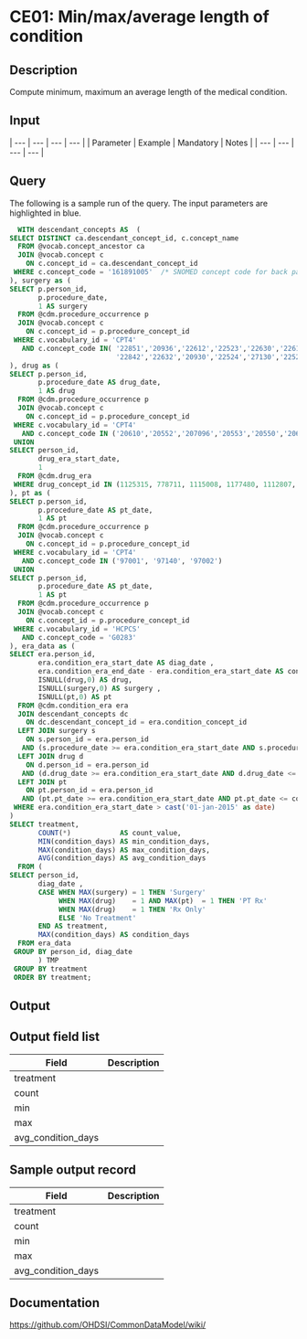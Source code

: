 <!---
Group:condition era
Name:CE01 Min/max/average length of condition
Author:Patrick Ryan
CDM Version: 5.0
-->

# CE01: Min/max/average length of condition

## Description
Compute minimum, maximum an average length of the medical condition.

## Input

| --- | --- | --- | --- |
|  Parameter |  Example |  Mandatory |  Notes |
| --- | --- | --- | --- |

## Query
The following is a sample run of the query. The input parameters are highlighted in blue.

```sql
  WITH descendant_concepts AS  (
SELECT DISTINCT ca.descendant_concept_id, c.concept_name 
  FROM @vocab.concept_ancestor ca 
  JOIN @vocab.concept c 
    ON c.concept_id = ca.descendant_concept_id 
 WHERE c.concept_code = '161891005'  /* SNOMED concept code for back pain */
), surgery as (
SELECT p.person_id, 
       p.procedure_date, 
       1 AS surgery 
  FROM @cdm.procedure_occurrence p 
  JOIN @vocab.concept c 
    ON c.concept_id = p.procedure_concept_id 
 WHERE c.vocabulary_id = 'CPT4' 
   AND c.concept_code IN( '22851','20936','22612','22523','22630','22614',
                          '22842','22632','20930','22524','27130','22525' ) 
), drug as (
SELECT p.person_id, 
       p.procedure_date AS drug_date, 
       1 AS drug 
  FROM @cdm.procedure_occurrence p 
  JOIN @vocab.concept c
    ON c.concept_id = p.procedure_concept_id 
 WHERE c.vocabulary_id = 'CPT4' 
   AND c.concept_code IN ('20610','20552','207096','20553','20550','20605' ,'20551','20600','23350') 
 UNION 
SELECT person_id, 
       drug_era_start_date, 
       1 
  FROM @cdm.drug_era 
 WHERE drug_concept_id IN (1125315, 778711, 1115008, 1177480, 1112807, 1506270) 
), pt as (
SELECT p.person_id, 
       p.procedure_date AS pt_date, 
       1 AS pt 
  FROM @cdm.procedure_occurrence p 
  JOIN @vocab.concept c 
    ON c.concept_id = p.procedure_concept_id 
 WHERE c.vocabulary_id = 'CPT4' 
   AND c.concept_code IN ('97001', '97140', '97002') 
 UNION 
SELECT p.person_id, 
       p.procedure_date AS pt_date, 
       1 AS pt 
  FROM @cdm.procedure_occurrence p 
  JOIN @vocab.concept c
    ON c.concept_id = p.procedure_concept_id 
 WHERE c.vocabulary_id = 'HCPCS' 
   AND c.concept_code = 'G0283' 
), era_data as (
SELECT era.person_id, 
       era.condition_era_start_date AS diag_date , 
       era.condition_era_end_date - era.condition_era_start_date AS condition_days, 
       ISNULL(drug,0) AS drug, 
       ISNULL(surgery,0) AS surgery , 
       ISNULL(pt,0) AS pt 
  FROM @cdm.condition_era era 
  JOIN descendant_concepts dc
    ON dc.descendant_concept_id = era.condition_concept_id 
  LEFT JOIN surgery s 
    ON s.person_id = era.person_id 
   AND (s.procedure_date >= era.condition_era_start_date AND s.procedure_date <= era.condition_era_start_date + 60) 
  LEFT JOIN drug d 
    ON d.person_id = era.person_id 
   AND (d.drug_date >= era.condition_era_start_date AND d.drug_date <= era.condition_era_start_date + 60)
  LEFT JOIN pt 
    ON pt.person_id = era.person_id 
   AND (pt.pt_date >= era.condition_era_start_date AND pt.pt_date <= condition_era_start_date + 60)
 WHERE era.condition_era_start_date > cast('01-jan-2015' as date)  
)  
SELECT treatment, 
       COUNT(*)            AS count_value, 
       MIN(condition_days) AS min_condition_days, 
       MAX(condition_days) AS max_condition_days, 
       AVG(condition_days) AS avg_condition_days 
  FROM (
SELECT person_id, 
       diag_date , 
       CASE WHEN MAX(surgery) = 1 THEN 'Surgery' 
	        WHEN MAX(drug)    = 1 AND MAX(pt)  = 1 THEN 'PT Rx'
            WHEN MAX(drug)    = 1 THEN 'Rx Only'
            ELSE 'No Treatment'
       END AS treatment, 			
       MAX(condition_days) AS condition_days
  FROM era_data
 GROUP BY person_id, diag_date
       ) TMP
 GROUP BY treatment
 ORDER BY treatment; 
```


## Output

## Output field list

|  Field |  Description |
| --- | --- |
| treatment |   |
| count |   |
| min |   |
| max |   |
| avg_condition_days |   |

## Sample output record

|  Field |  Description |
| --- | --- |
| treatment |   |
| count |   |
| min |   |
| max |   |
| avg_condition_days |   |

## Documentation
https://github.com/OHDSI/CommonDataModel/wiki/
